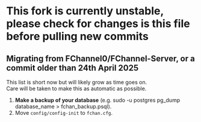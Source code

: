 # This fork is currently unstable, please check for changes is this file before pulling new commits

## Migrating from FChannel0/FChannel-Server, or a commit older than 24th April 2025

This list is short now but will likely grow as time goes on.  
Care will be taken to make this as automatic as possible.  

1. **Make a backup of your database** (e.g. sudo -u postgres pg_dump database_name > fchan_backup.psql). 
2. Move `config/config-init` to `fchan.cfg`.